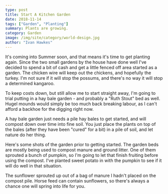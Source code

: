 ```yaml
---
type: post
title: Start A Kitchen Garden
date: 2018-11-14
tags: ["Garden", "Planting"]
summary: Plants are growing.
category: Garden
image: /img/site/category/world-design.jpg
author: "Ivan Hawkes"
---
```


It's coming into Summer soon, and that means it's time to get planting again. Since the two small gardens by the house have done well I've decided to spend a bit of cash and get a little fenced off area started as a garden. The chicken wire will keep out the chickens, and hopefully the turkey. I'm not sure if it will stop the possums, and there's no way it will stop a determined kangaroo.

To keep costs down, but still allow me to start straight away, I'm going to trial putting in a hay bale garden - and probably a "Ruth Stout" bed as well. Hugel mounds would simply be too much back breaking labour, as I can't afford a backhoe for the digging right now.

A hay bale garden just needs a pile hay bales to get started, and will compost down over time into fine soil. You just place the plants on top of the bales (after they have been "cured" for a bit) in a pile of soil, and let nature do her thing.

Here's some shots of the garden prior to getting started. The garden beds are mostly being used to compost manure and ground litter. One of them sprouted a bunch of pumpkin, so I'm going to let that finish fruiting before using the compost. I've planted sweet potato in with the pumpkin to see if it will do well in that situation.

The sunflower sprouted up out of a bag of manure I hadn't placed on the compost pile. Horse feed can contain sunflowers, so there's always a chance one will spring into life for you.